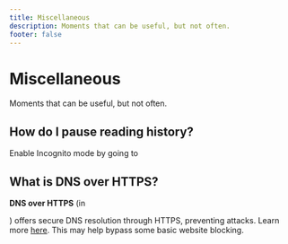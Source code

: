 ```yaml
---
title: Miscellaneous
description: Moments that can be useful, but not often.
footer: false
---
```


# Miscellaneous
Moments that can be useful, but not often.

## How do I pause reading history?
Enable Incognito mode by going to <nav to="main_three_dots">

## What is DNS over HTTPS?
**DNS over HTTPS** (in <nav to="network">) offers secure DNS resolution through HTTPS, preventing attacks.
Learn more [here](https://www.cloudflare.com/learning/dns/dns-over-tls/). This may help bypass some basic website blocking.